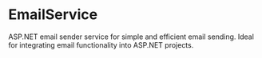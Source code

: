 # EmailService
ASP.NET email sender service for simple and efficient email sending. Ideal for integrating email functionality into ASP.NET projects.
